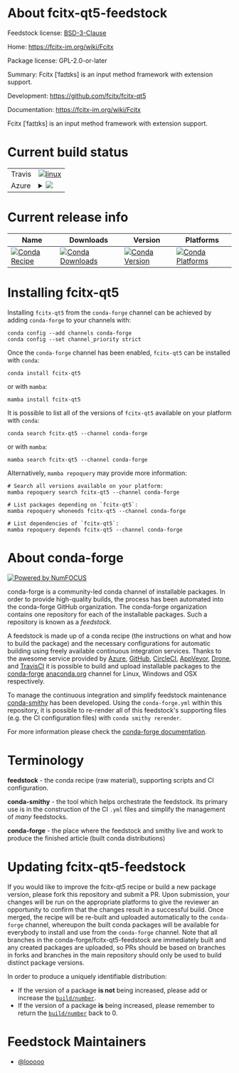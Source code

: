 About fcitx-qt5-feedstock
=========================

Feedstock license: [BSD-3-Clause](https://github.com/conda-forge/fcitx-qt5-feedstock/blob/main/LICENSE.txt)

Home: https://fcitx-im.org/wiki/Fcitx

Package license: GPL-2.0-or-later

Summary: Fcitx [ˈfaɪtɪks] is an input method framework with extension support.

Development: https://github.com/fcitx/fcitx-qt5

Documentation: https://fcitx-im.org/wiki/Fcitx

Fcitx [ˈfaɪtɪks] is an input method framework with extension support.


Current build status
====================


<table><tr>
    <td>Travis</td>
    <td>
      <a href="https://app.travis-ci.com/conda-forge/fcitx-qt5-feedstock">
        <img alt="linux" src="https://img.shields.io/travis/com/conda-forge/fcitx-qt5-feedstock/main.svg?label=Linux">
      </a>
    </td>
  </tr>
    
  <tr>
    <td>Azure</td>
    <td>
      <details>
        <summary>
          <a href="https://dev.azure.com/conda-forge/feedstock-builds/_build/latest?definitionId=12436&branchName=main">
            <img src="https://dev.azure.com/conda-forge/feedstock-builds/_apis/build/status/fcitx-qt5-feedstock?branchName=main">
          </a>
        </summary>
        <table>
          <thead><tr><th>Variant</th><th>Status</th></tr></thead>
          <tbody><tr>
              <td>linux_64</td>
              <td>
                <a href="https://dev.azure.com/conda-forge/feedstock-builds/_build/latest?definitionId=12436&branchName=main">
                  <img src="https://dev.azure.com/conda-forge/feedstock-builds/_apis/build/status/fcitx-qt5-feedstock?branchName=main&jobName=linux&configuration=linux%20linux_64_" alt="variant">
                </a>
              </td>
            </tr><tr>
              <td>linux_aarch64</td>
              <td>
                <a href="https://dev.azure.com/conda-forge/feedstock-builds/_build/latest?definitionId=12436&branchName=main">
                  <img src="https://dev.azure.com/conda-forge/feedstock-builds/_apis/build/status/fcitx-qt5-feedstock?branchName=main&jobName=linux&configuration=linux%20linux_aarch64_" alt="variant">
                </a>
              </td>
            </tr><tr>
              <td>linux_ppc64le</td>
              <td>
                <a href="https://dev.azure.com/conda-forge/feedstock-builds/_build/latest?definitionId=12436&branchName=main">
                  <img src="https://dev.azure.com/conda-forge/feedstock-builds/_apis/build/status/fcitx-qt5-feedstock?branchName=main&jobName=linux&configuration=linux%20linux_ppc64le_" alt="variant">
                </a>
              </td>
            </tr>
          </tbody>
        </table>
      </details>
    </td>
  </tr>
</table>

Current release info
====================

| Name | Downloads | Version | Platforms |
| --- | --- | --- | --- |
| [![Conda Recipe](https://img.shields.io/badge/recipe-fcitx--qt5-green.svg)](https://anaconda.org/conda-forge/fcitx-qt5) | [![Conda Downloads](https://img.shields.io/conda/dn/conda-forge/fcitx-qt5.svg)](https://anaconda.org/conda-forge/fcitx-qt5) | [![Conda Version](https://img.shields.io/conda/vn/conda-forge/fcitx-qt5.svg)](https://anaconda.org/conda-forge/fcitx-qt5) | [![Conda Platforms](https://img.shields.io/conda/pn/conda-forge/fcitx-qt5.svg)](https://anaconda.org/conda-forge/fcitx-qt5) |

Installing fcitx-qt5
====================

Installing `fcitx-qt5` from the `conda-forge` channel can be achieved by adding `conda-forge` to your channels with:

```
conda config --add channels conda-forge
conda config --set channel_priority strict
```

Once the `conda-forge` channel has been enabled, `fcitx-qt5` can be installed with `conda`:

```
conda install fcitx-qt5
```

or with `mamba`:

```
mamba install fcitx-qt5
```

It is possible to list all of the versions of `fcitx-qt5` available on your platform with `conda`:

```
conda search fcitx-qt5 --channel conda-forge
```

or with `mamba`:

```
mamba search fcitx-qt5 --channel conda-forge
```

Alternatively, `mamba repoquery` may provide more information:

```
# Search all versions available on your platform:
mamba repoquery search fcitx-qt5 --channel conda-forge

# List packages depending on `fcitx-qt5`:
mamba repoquery whoneeds fcitx-qt5 --channel conda-forge

# List dependencies of `fcitx-qt5`:
mamba repoquery depends fcitx-qt5 --channel conda-forge
```


About conda-forge
=================

[![Powered by
NumFOCUS](https://img.shields.io/badge/powered%20by-NumFOCUS-orange.svg?style=flat&colorA=E1523D&colorB=007D8A)](https://numfocus.org)

conda-forge is a community-led conda channel of installable packages.
In order to provide high-quality builds, the process has been automated into the
conda-forge GitHub organization. The conda-forge organization contains one repository
for each of the installable packages. Such a repository is known as a *feedstock*.

A feedstock is made up of a conda recipe (the instructions on what and how to build
the package) and the necessary configurations for automatic building using freely
available continuous integration services. Thanks to the awesome service provided by
[Azure](https://azure.microsoft.com/en-us/services/devops/), [GitHub](https://github.com/),
[CircleCI](https://circleci.com/), [AppVeyor](https://www.appveyor.com/),
[Drone](https://cloud.drone.io/welcome), and [TravisCI](https://travis-ci.com/)
it is possible to build and upload installable packages to the
[conda-forge](https://anaconda.org/conda-forge) [anaconda.org](https://anaconda.org/)
channel for Linux, Windows and OSX respectively.

To manage the continuous integration and simplify feedstock maintenance
[conda-smithy](https://github.com/conda-forge/conda-smithy) has been developed.
Using the ``conda-forge.yml`` within this repository, it is possible to re-render all of
this feedstock's supporting files (e.g. the CI configuration files) with ``conda smithy rerender``.

For more information please check the [conda-forge documentation](https://conda-forge.org/docs/).

Terminology
===========

**feedstock** - the conda recipe (raw material), supporting scripts and CI configuration.

**conda-smithy** - the tool which helps orchestrate the feedstock.
                   Its primary use is in the construction of the CI ``.yml`` files
                   and simplify the management of *many* feedstocks.

**conda-forge** - the place where the feedstock and smithy live and work to
                  produce the finished article (built conda distributions)


Updating fcitx-qt5-feedstock
============================

If you would like to improve the fcitx-qt5 recipe or build a new
package version, please fork this repository and submit a PR. Upon submission,
your changes will be run on the appropriate platforms to give the reviewer an
opportunity to confirm that the changes result in a successful build. Once
merged, the recipe will be re-built and uploaded automatically to the
`conda-forge` channel, whereupon the built conda packages will be available for
everybody to install and use from the `conda-forge` channel.
Note that all branches in the conda-forge/fcitx-qt5-feedstock are
immediately built and any created packages are uploaded, so PRs should be based
on branches in forks and branches in the main repository should only be used to
build distinct package versions.

In order to produce a uniquely identifiable distribution:
 * If the version of a package **is not** being increased, please add or increase
   the [``build/number``](https://docs.conda.io/projects/conda-build/en/latest/resources/define-metadata.html#build-number-and-string).
 * If the version of a package **is** being increased, please remember to return
   the [``build/number``](https://docs.conda.io/projects/conda-build/en/latest/resources/define-metadata.html#build-number-and-string)
   back to 0.

Feedstock Maintainers
=====================

* [@looooo](https://github.com/looooo/)

